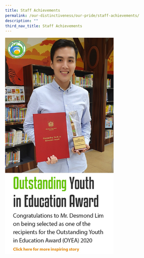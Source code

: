 ```yaml
---
title: Staff Achievements
permalink: /our-distinctiveness/our-pride/staff-achievements/
description: ""
third_nav_title: Staff Achievements
---
```

<img src="/images/733baa93-198e-4ae1-814c-31a9041cc4b3.jpg" 
     style="width:70%">